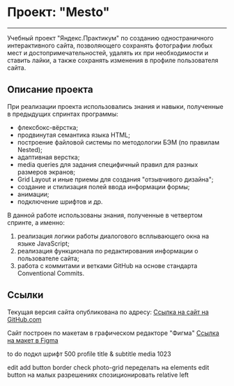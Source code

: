 # Проект: "Mesto"
------
Учебный проект "Яндекс.Практикум" по созданию одностраничного интерактивного сайта, позволяющего сохранять фотографии любых мест и достопримечательностей, удалять их при необходимости и ставить лайки, а также сохранять изменения в профиле пользователя сайта. 

## Описание проекта 

При реализации проекта использовались знания и навыки, полученные в предыдущих спринтах программы:
* флексбокс-вёрстка;
* продвинутая семантика языка HTML;
* построение файловой системы по методологии БЭМ (по правилам Nested);
* адаптивная верстка;
* media queries для задания специфичный правил для разных размеров экранов;
* Grid Layout и иные приемы для создания "отзывчивого дизайна";
* создание и стилизация полей ввода информации формы;
* анимации;
* подключение шрифтов и др.

В данной работе использованы знания, полученные в четвертом спринте, а именно:
 1. реализация логики работы диалогового всплывающего окна на языке JavaScript;
 2. реализация функционала по редактирования информации о пользователе сайта;
 3. работа с коммитами и ветками GitHub на основе стандарта Conventional Commits.

## Ссылки

Текущая версия сайта опубликована по адресу:
[Ссылка на сайт на GitHub.com]()

Сайт построен по макетам в графическом редакторе "Фигма" 
[Ссылка на макет в Figma](https://www.figma.com/file/2cn9N9jSkmxD84oJik7xL7/JavaScript.-Sprint-4?node-id=0%3A1)

to do
подкл шрифт 500 
profile title & subtitle media 1023

edit add button border check
photo-grid переделать на elements
edit button на малых разрешениях спозиционировать relative left
